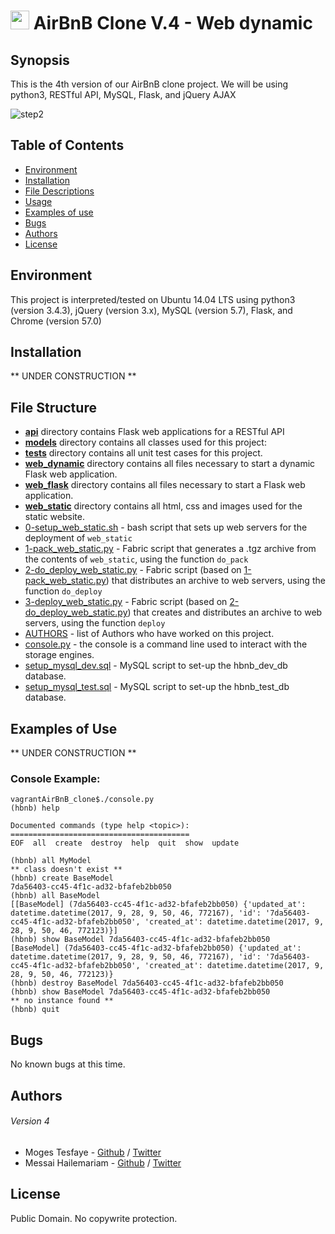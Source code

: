 # <img src="https://intranet.hbtn.io/assets/holberton-logo-default-27055cb2f875eb10bf3b3942e52a24581bc0667695bdc856d4f08b469b678000.png" width="30"> AirBnB Clone V.4 - Web dynamic

## Synopsis
This is the 4th version of our AirBnB clone project. We will be using python3, RESTful API, MySQL, Flask, and jQuery AJAX

<p><img src="https://s3.amazonaws.com/intranet-projects-files/concepts/74/hbnb_step5.png" alt="step2"></p>

## Table of Contents
* [Environment](#environment)
* [Installation](#installation)
* [File Descriptions](#file-descriptions)
* [Usage](#usage)
* [Examples of use](#examples-of-use)
* [Bugs](#bugs)
* [Authors](#authors)
* [License](#license)

## Environment
This project is interpreted/tested on Ubuntu 14.04 LTS using python3 (version 3.4.3), jQuery (version 3.x), MySQL (version 5.7), Flask, and Chrome (version 57.0)

## Installation
** UNDER CONSTRUCTION **

## File Structure
- **[api](api)** directory contains Flask web applications for a RESTful API
- **[models](models)** directory contains all classes used for this project:
- **[tests](tests)** directory contains all unit test cases for this project.
- **[web_dynamic](web_dynamic)** directory contains all files necessary to start a dynamic Flask web application.
- **[web_flask](web_flask)** directory contains all files necessary to start a Flask web application.
- **[web_static](web_static)** directory contains all html, css and images used for the static website.
- [0-setup_web_static.sh](0-setup_web_static.sh) - bash script that sets up web servers for the deployment of `web_static`
- [1-pack_web_static.py](1-pack_web_static.py) - Fabric script that generates a .tgz archive from the contents of `web_static`, using the function `do_pack`
- [2-do_deploy_web_static.py](2-do_deploy_web_static.py) - Fabric script (based on [1-pack_web_static.py](1-pack_web_static.py)) that distributes an archive to web servers, using the function `do_deploy`
- [3-deploy_web_static.py](3-deploy_web_static.py) - Fabric script (based on [2-do_deploy_web_static.py](2-do_deploy_web_static.py)) that creates and distributes an archive to web servers, using the function `deploy`
- [AUTHORS](AUTHORS) - list of Authors who have worked on this project.
- [console.py](console.py) - the console is a command line used to interact with the storage engines. 
- [setup_mysql_dev.sql](setup_mysql_dev.sql) - MySQL script to set-up the hbnb_dev_db database.
- [setup_mysql_test.sql](setup_mysql_test.sql) - MySQL script to set-up the hbnb_test_db database.

## Examples of Use
** UNDER CONSTRUCTION **
### Console Example:
```
vagrantAirBnB_clone$./console.py
(hbnb) help

Documented commands (type help <topic>):
========================================
EOF  all  create  destroy  help  quit  show  update

(hbnb) all MyModel
** class doesn't exist **
(hbnb) create BaseModel
7da56403-cc45-4f1c-ad32-bfafeb2bb050
(hbnb) all BaseModel
[[BaseModel] (7da56403-cc45-4f1c-ad32-bfafeb2bb050) {'updated_at': datetime.datetime(2017, 9, 28, 9, 50, 46, 772167), 'id': '7da56403-cc45-4f1c-ad32-bfafeb2bb050', 'created_at': datetime.datetime(2017, 9, 28, 9, 50, 46, 772123)}]
(hbnb) show BaseModel 7da56403-cc45-4f1c-ad32-bfafeb2bb050
[BaseModel] (7da56403-cc45-4f1c-ad32-bfafeb2bb050) {'updated_at': datetime.datetime(2017, 9, 28, 9, 50, 46, 772167), 'id': '7da56403-cc45-4f1c-ad32-bfafeb2bb050', 'created_at': datetime.datetime(2017, 9, 28, 9, 50, 46, 772123)}
(hbnb) destroy BaseModel 7da56403-cc45-4f1c-ad32-bfafeb2bb050
(hbnb) show BaseModel 7da56403-cc45-4f1c-ad32-bfafeb2bb050
** no instance found **
(hbnb) quit
```

## Bugs
No known bugs at this time.

## Authors

###### Version 4

- Moges Tesfaye -      [Github](https://github.com/mostf27) / [Twitter](https://twitter.com/moging)  
- Messai Hailemariam - [Github](https://github.com/mostf27) / [Twitter](https://twitter.com/thpwang)

## License
Public Domain. No copywrite protection.
